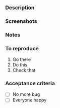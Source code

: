 ### Description

<!-- A clear and concise description of what the issue is about -->

### Screenshots

<!-- Screenshots often say more than words -->

### Notes

<!-- Anything relevant to the issue, eg.: filename of where you suspect the bug is -->

### To reproduce

<!-- If this issue is describing a bug, include some steps to reproduce the behavior -->

1. Go there
1. Do this
1. Check that

### Acceptance criteria

<!-- Include specific criteria without which the task can not be considered done -->

- [ ] No more bug
- [ ] Everyone happy
